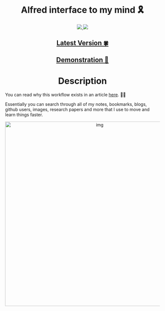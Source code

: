 <h1 align="center">Alfred interface to my mind 🎗</h1>

<div align="center">
<a href="https://saythanks.io/to/nikitavoloboev">
		<img src="https://img.shields.io/badge/Say%20Thanks-💚-ff69b4.svg">
	</a>
	<a href="https://github.com/nikitavoloboev/alfred-my-mind/blob/master/LICENSE">
		<img src="https://img.shields.io/pypi/l/pipenv.svg">
	</a>
</div>

<h2 align="center"><a href="https://github.com/nikitavoloboev/alfred-my-mind/releases/latest"> Latest Version 🍀</a></h2>

<h2 align="center"><a href="http://quick.as/j0O2SvxLR"> Demonstration 👀</a></h2>

<h1 align="center"> Description</h1>


You can read why this workflow exists in an article [here](https://medium.com/@NikitaVoloboev/opening-up-my-mind-%EF%B8%8F-575c8ece8a24). ✍🏻

Essentially you can search through all of my notes, bookmarks, blogs, github users, images, research papers and more that I use to move and learn things faster.


<p align="center"><img src="http://i.imgur.com/4wvJNy6.png" alt="img" width="600"></p>